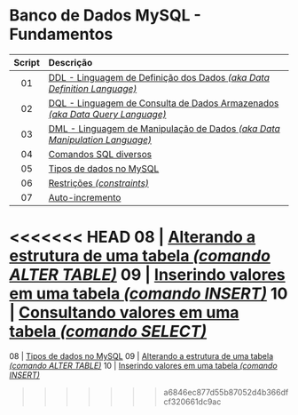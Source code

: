 # Banco de Dados MySQL - Fundamentos
 
Script | Descrição 
:---: | :---
01 | [DDL - Linguagem de Definição dos Dados *(aka Data Definition Language)*](https://github.com/michelelozada/Banco-de-Dados-MySQL-Fundamentos/blob/main/01-Comandos-DDL.sql)
02 | [DQL - Linguagem de Consulta de Dados Armazenados *(aka Data Query Language)*](https://github.com/michelelozada/Banco-de-Dados-MySQL-Fundamentos/blob/main/02-Comandos-DQL.sql)
03 | [DML - Linguagem de Manipulação de Dados *(aka Data Manipulation Language)*](https://github.com/michelelozada/Banco-de-Dados-MySQL-Fundamentos/blob/main/03-Comandos-DML.sql)
04 | [Comandos SQL diversos](https://github.com/michelelozada/Banco-de-Dados-MySQL-Fundamentos/blob/main/04-Comandos-SQL-Diversos.sql)
05 | [Tipos de dados no MySQL](https://github.com/michelelozada/Banco-de-Dados-MySQL-Fundamentos/blob/main/05-Tipos-de-dados.md)
06 | [Restrições *(constraints)*](https://github.com/michelelozada/Banco-de-Dados-MySQL-Fundamentos/blob/main/06-Restricoes.md)
07 | [Auto-incremento](https://github.com/michelelozada/Banco-de-Dados-MySQL-Fundamentos/blob/main/07-Auto-incremento.md)
<<<<<<< HEAD
08 | [Alterando a estrutura de uma tabela *(comando ALTER TABLE)*](https://github.com/michelelozada/Banco-de-Dados-MySQL-Fundamentos/blob/main/08-Alterando-estrutura-tabela.md)
09 | [Inserindo valores em uma tabela *(comando INSERT)*](https://github.com/michelelozada/Banco-de-Dados-MySQL-Fundamentos/blob/main/09-Inserindo-valores-tabela.md)
10 | [Consultando valores em uma tabela *(comando SELECT)*](https://github.com/michelelozada/Banco-de-Dados-MySQL-Fundamentos/blob/main/10-Consultando-valores-tabela.md)
=======
08 | [Tipos de dados no MySQL](https://github.com/michelelozada/Banco-de-Dados-MySQL-Fundamentos/blob/main/08-Tipos-de-dados.md)
09 | [Alterando a estrutura de uma tabela *(comando ALTER TABLE)*](https://github.com/michelelozada/Banco-de-Dados-MySQL-Fundamentos/blob/main/09-Alterando-estrutura-tabela.md)
10 | [Inserindo valores em uma tabela *(comando INSERT)*](https://github.com/michelelozada/Banco-de-Dados-MySQL-Fundamentos/blob/main/10-Inserindo-valores-tabela.md)
>>>>>>> a6846ec877d55b87052d4b366dfcf320661dc9ac
